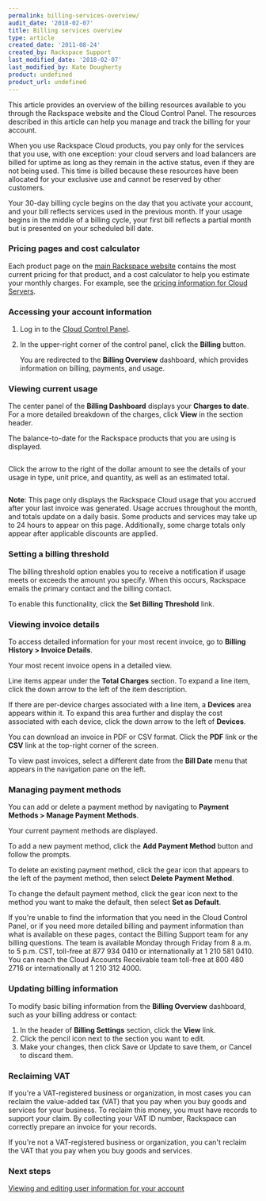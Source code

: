 ```yaml
---
permalink: billing-services-overview/
audit_date: '2018-02-07'
title: Billing services overview
type: article
created_date: '2011-08-24'
created_by: Rackspace Support
last_modified_date: '2018-02-07'
last_modified_by: Kate Dougherty
product: undefined
product_url: undefined
---
```


This article provides an overview of the billing resources available to you through the Rackspace website and the Cloud Control Panel. The resources described in this article can help you manage and track the billing for your account.

When you use Rackspace Cloud products, you pay only for the services that you use, with one exception: your cloud servers and load balancers are billed for uptime as long as they remain in the active status, even if they are not being used. This time is billed because these resources have been allocated for your exclusive use and cannot be reserved by other customers.

Your 30-day billing cycle begins on the day that you activate your account, and your bill reflects services used in the previous month. If your usage begins in the middle of a billing cycle, your first bill reflects a partial month but is presented on your scheduled bill date.

### Pricing pages and cost calculator

Each product page on the [main Rackspace website](https://www.rackspace.com/) contains the most current pricing for that product, and a cost calculator to help you estimate your monthly charges. For example, see the [pricing information for Cloud Servers](https://www.rackspace.com/cloud/servers/pricing).

### Accessing your account information

1. Log in to the [Cloud Control Panel](https://mycloud.rackspace.com/).

2. In the upper-right corner of the control panel, click the **Billing**
   button.

    You are redirected to the **Billing Overview** dashboard, which provides information on billing, payments, and usage.

### Viewing current usage

The center panel of the **Billing Dashboard** displays your **Charges to date**. For a more detailed breakdown of the charges, click **View** in the section header.

The balance-to-date for the Rackspace products that you are using is displayed.

<img src="{% asset_path general/billing-services-overview/Screen%20Shot%202015-01-12%20at%209.43.59%20PM_0.png %}" alt="" />

Click the arrow to the right of the dollar amount to see the details of your usage in type, unit price, and quantity, as well as an estimated total.

<img src="{% asset_path general/billing-services-overview/chargestodate.png %}" alt="" />

**Note**: This page only displays the Rackspace Cloud usage that you accrued
after your last invoice was generated. Usage accrues throughout the month, and
totals update on a daily basis. Some products and services may take up to 24 hours to appear on this page. Additionally, some charge totals only appear after applicable discounts are applied.

### Setting a billing threshold

The billing threshold option enables you to receive a notification if usage
meets or exceeds the amount you specify. When this occurs, Rackspace emails
the primary contact and the billing contact.

To enable this functionality, click the **Set Billing Threshold** link.

### Viewing invoice details

To access detailed information for your most recent invoice, go to **Billing
History > Invoice Details**.

Your most recent invoice opens in a detailed view.

Line items appear under the **Total Charges** section. To expand a line item,
click the down arrow to the left of the item description.

If there are per-device charges associated with a line item, a **Devices**
area appears within it. To expand this area further and display the cost
associated with each device, click the down arrow to the left of **Devices**.

You can download an invoice in PDF or CSV format. Click the **PDF** link or the
**CSV** link at the top-right corner of the screen.

To view past invoices, select a different date from the **Bill Date** menu
that appears in the navigation pane on the left.

### Managing payment methods

You can add or delete a payment method by navigating to **Payment Methods >
Manage Payment Methods**.

Your current payment methods are displayed.

To add a new payment method, click the **Add Payment Method** button and
follow the prompts.

To delete an existing payment method, click the gear icon that appears to the
left of the payment method, then select **Delete Payment Method**.

To change the default payment method, click the gear icon next to the method
you want to make the default, then select **Set as Default**.

If you're unable to find the information that you need in the Cloud Control
Panel, or if you need more detailed billing and payment information than what
is available on these pages, contact the Billing Support team for any billing
questions. The team is available Monday through Friday from 8 a.m. to 5 p.m.
CST, toll-free at 877 934 0410 or internationally at 1 210 581 0410. You can
reach the Cloud Accounts Receivable team toll-free at 800 480 2716 or
internationally at 1 210 312 4000.

### Updating billing information

To modify basic billing information from the **Billing Overview** dashboard,
such as your billing address or contact:

1. In the header of **Billing Settings** section, click the **View** link.
2. Click the pencil icon next to the section you want to edit.
3. Make your changes, then click Save or Update to save them, or Cancel to
   discard them.

### Reclaiming VAT

If you're a VAT-registered business or organization, in most cases you can reclaim the value-added tax (VAT) that you pay when you buy goods and services for your business. To reclaim this money, you must have records to support your claim. By collecting your VAT ID number, Rackspace can correctly prepare an invoice for your records.

If you're not a VAT-registered business or organization, you can't reclaim the VAT that you pay when you buy goods and services.

### Next steps
[Viewing and editing user information for your account ](/how-to/viewing-and-editing-user-information-for-your-account)
